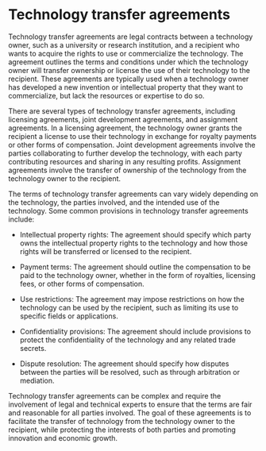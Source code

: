 # Technology transfer agreements

Technology transfer agreements are legal contracts between a technology owner, such as a university or research institution, and a recipient who wants to acquire the rights to use or commercialize the technology. The agreement outlines the terms and conditions under which the technology owner will transfer ownership or license the use of their technology to the recipient. These agreements are typically used when a technology owner has developed a new invention or intellectual property that they want to commercialize, but lack the resources or expertise to do so.

There are several types of technology transfer agreements, including licensing agreements, joint development agreements, and assignment agreements. In a licensing agreement, the technology owner grants the recipient a license to use their technology in exchange for royalty payments or other forms of compensation. Joint development agreements involve the parties collaborating to further develop the technology, with each party contributing resources and sharing in any resulting profits. Assignment agreements involve the transfer of ownership of the technology from the technology owner to the recipient.

The terms of technology transfer agreements can vary widely depending on the technology, the parties involved, and the intended use of the technology. Some common provisions in technology transfer agreements include:

* Intellectual property rights: The agreement should specify which party owns the intellectual property rights to the technology and how those rights will be transferred or licensed to the recipient.

* Payment terms: The agreement should outline the compensation to be paid to the technology owner, whether in the form of royalties, licensing fees, or other forms of compensation.

* Use restrictions: The agreement may impose restrictions on how the technology can be used by the recipient, such as limiting its use to specific fields or applications.

* Confidentiality provisions: The agreement should include provisions to protect the confidentiality of the technology and any related trade secrets.

* Dispute resolution: The agreement should specify how disputes between the parties will be resolved, such as through arbitration or mediation.

Technology transfer agreements can be complex and require the involvement of legal and technical experts to ensure that the terms are fair and reasonable for all parties involved. The goal of these agreements is to facilitate the transfer of technology from the technology owner to the recipient, while protecting the interests of both parties and promoting innovation and economic growth.
